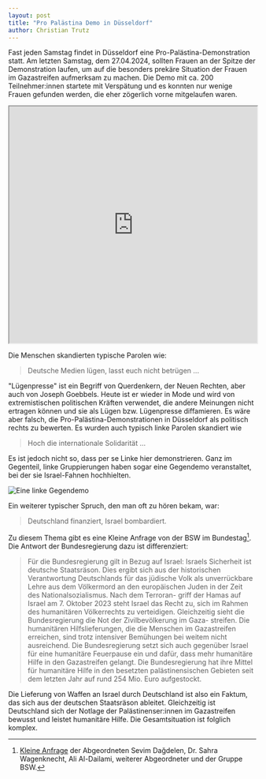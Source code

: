 ```yaml
---
layout: post
title: "Pro Palästina Demo in Düsseldorf"
author: Christian Trutz
---
```


Fast jeden Samstag findet in Düsseldorf eine Pro-Palästina-Demonstration statt. Am letzten Samstag, dem 27.04.2024, sollten Frauen an der Spitze der Demonstration laufen, um auf die besonders prekäre Situation der Frauen im Gazastreifen aufmerksam zu machen. Die Demo mit ca. 200 Teilnehmer:innen startete mit Verspätung und es konnten nur wenige Frauen gefunden werden, die eher zögerlich vorne mitgelaufen waren.


<iframe width="100%" height="480" src="https://www.youtube.com/embed/Y7Wa41I95fI">
</iframe>

Die Menschen skandierten typische Parolen wie:

> Deutsche Medien lügen, lasst euch nicht betrügen ...

"Lügenpresse" ist ein Begriff von Querdenkern, der Neuen Rechten, aber auch von Joseph Goebbels. Heute ist er wieder in Mode und wird von extremistischen politischen Kräften verwendet, die andere Meinungen nicht ertragen können und sie als Lügen bzw. Lügenpresse diffamieren. Es wäre aber falsch, die Pro-Palästina-Demonstrationen in Düsseldorf als politisch rechts zu bewerten. Es wurden auch typisch linke Parolen skandiert wie

> Hoch die internationale Solidarität ...

Es ist jedoch nicht so, dass per se Linke hier demonstrieren. Ganz im Gegenteil, linke Gruppierungen haben sogar eine Gegendemo veranstaltet, bei der sie Israel-Fahnen hochhielten.

![Eine linke Gegendemo](https://footage.fra1.cdn.digitaloceanspaces.com/images/20240502-001.jpg)

Ein weiterer typischer Spruch, den man oft zu hören bekam, war:

> Deutschland finanziert, Israel bombardiert.

Zu diesem Thema gibt es eine Kleine Anfrage von der BSW im Bundestag[^1]. Die Antwort der Bundesregierung dazu ist differenziert:

> Für die Bundesregierung gilt in Bezug auf Israel: Israels Sicherheit ist deutsche Staatsräson. Dies ergibt sich aus der historischen Verantwortung Deutschlands für das jüdische Volk als unverrückbare Lehre aus dem Völkermord an den europäischen Juden in der Zeit des Nationalsozialismus. Nach dem Terroran- griff der Hamas auf Israel am 7. Oktober 2023 steht Israel das Recht zu, sich im Rahmen des humanitären Völkerrechts zu verteidigen. Gleichzeitig sieht die Bundesregierung die Not der Zivilbevölkerung im Gaza- streifen. Die humanitären Hilfslieferungen, die die Menschen im Gazastreifen erreichen, sind trotz intensiver Bemühungen bei weitem nicht ausreichend. Die Bundesregierung setzt sich auch gegenüber Israel für eine humanitäre Feuerpause ein und dafür, dass mehr humanitäre Hilfe in den Gazastreifen gelangt. Die Bundesregierung hat ihre Mittel für humanitäre Hilfe in den besetzten palästinensischen Gebieten seit dem letzten Jahr auf rund 254 Mio. Euro aufgestockt.

Die Lieferung von Waffen an Israel durch Deutschland ist also ein Faktum, das sich aus der deutschen Staatsräson ableitet. Gleichzeitig ist Deutschland sich der Notlage der Palästinenser:innen im Gazastreifen bewusst und leistet humanitäre Hilfe. Die Gesamtsituation ist folglich komplex.

[^1]: [Kleine Anfrage](https://footage.fra1.cdn.digitaloceanspaces.com/images/20240502-002.pdf) der Abgeordneten Sevim Dağdelen, Dr. Sahra Wagenknecht, Ali Al-Dailami, weiterer Abgeordneter und der Gruppe BSW.